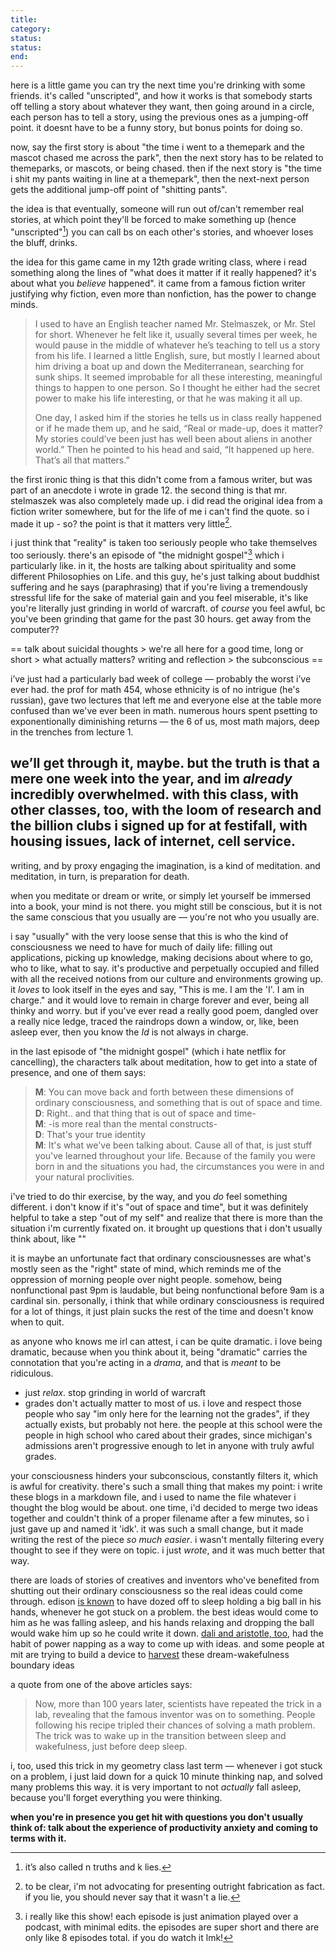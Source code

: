 ```yaml
---
title: 
category: 
status: 
status: 
end: 
---
```


here is a little game you can try the next time you're drinking with some friends.
it's called "unscripted", and how it works is that somebody starts off telling a story about whatever they want, then going around in a circle, each person has to tell a story, using the previous ones as a jumping-off point.
it doesnt have to be a funny story, but bonus points for doing so.

now, say the first story is about "the time i went to a themepark and the mascot chased me across the park", then the next story has to be related to themeparks, or mascots, or being chased. 
then if the next story is "the time i shit my pants waiting in line at a themepark", then the next-next person gets the additional jump-off point of "shitting pants". 

the idea is that eventually, someone will run out of/can't remember real stories, at which point they'll be forced to make something up (hence "unscripted"[^1]) 
you can call bs on each other's stories, and whoever loses the bluff, drinks. 

the idea for this game came in my 12th grade writing class, where i read something along the lines of "what does it matter if it really happened? it's about what you _believe_ happened". 
it came from a famous fiction writer justifying why fiction, even more than nonfiction, has the power to change minds.

> I used to have an English teacher named Mr. Stelmaszek, or Mr. Stel for short. Whenever he felt like it, usually several times per week, he would pause in the middle of whatever he’s teaching to tell us a story from his life. I learned a little English, sure, but mostly I learned about him driving a boat up and down the Mediterranean, searching for sunk ships. 
> It seemed improbable for all these interesting, meaningful things to happen to one person. So I thought he either had the secret power to make his life interesting, or that he was making it all up.
> 
> One day, I asked him if the stories he tells us in class really happened or if he made them up, and he said, “Real or made-up, does it matter? My stories could’ve been just has well been about aliens in another world.” Then he pointed to his head and said, “It happened up here. That’s all that matters.”

the first ironic thing is that this didn't come from a famous writer, but was part of an anecdote i wrote in grade 12.
the second thing is that mr. stelmaszek was also completely made up.
i did read the original idea from a fiction writer somewhere, but for the life of me i can't find the quote.
so i made it up - so? the point is that it matters very little[^2].

i just think that "reality" is taken too seriously people who take themselves too seriously.
there's an episode of "the midnight gospel"[^3] which i particularly like.
in it, the hosts are talking about spirituality and some different Philosophies on Life.
and this guy, he's just talking about buddhist suffering and he says (paraphrasing) that if you're living a tremendously stressful life for the sake of material gain and you feel miserable, it's like you're literally just grinding in world of warcraft. 
of _course_ you feel awful, bc you've been grinding that game for the past 30 hours. 
get away from the computer??

== talk about suicidal thoughts > we're all here for a good time, long or short > what actually matters? writing and reflection > the subconscious == 


i’ve just had a particularly bad week of college — probably the worst i’ve ever had. 
the prof for math 454, whose ethnicity is of no intrigue (he's russian), gave two lectures that left me and everyone else at the table more confused than we've ever been in math.
numerous hours spent psetting to exponentionally diminishing returns — the 6 of us, most math majors, deep in the trenches from lecture 1.

we’ll get through it, maybe. but the truth is that a mere one week into the year, and im *already* incredibly overwhelmed. with this class, with other classes, too, with the loom of research and the billion clubs i signed up for at festifall, with housing issues, lack of internet, cell service. 
---

writing, and by proxy engaging the imagination, is a kind of meditation. 
and meditation, in turn, is preparation for death.

when you meditate or dream or write, or simply let yourself be immersed into a book, your mind is not there.
you might still be conscious, but it is not the same conscious that you usually are — you're not who you usually are.

i say "usually" with the very loose sense that this is who the kind of consciousness we need to have for much of daily life: filling out applications, picking up knowledge, making decisions about where to go, who to like, what to say. 
it's productive and perpetually occupied and filled with all the received notions from our culture and environments growing up. 
it _loves_ to look itself in the eyes and say, "This is me. I am the 'I'. I am in charge."
and it would love to remain in charge forever and ever, being all thinky and worry.
but if you've ever read a really good poem, dangled over a really nice ledge, traced the raindrops down a window, or, like, been asleep ever, then you know the _Id_ is not always in charge.

in the last episode of "the midnight gospel" (which i hate netflix for cancelling), the characters talk about meditation, how to get into a state of presence, and one of them says:

> **M**: You can move back and forth between these dimensions of ordinary consciousness, and something that is out of space and time.  
> **D**: Right.. and that thing that is out of space and time-  
> **M**: -is more real than the mental constructs-  
> **D**: That's your true identity  
> **M**: It's what we've been talking about. Cause all of that, is just stuff you've learned throughout your life. Because of the family you were born in and the situations you had, the circumstances you were in and your natural proclivities. 

i've tried to do thir exercise, by the way, and you _do_ feel something different. 
i don't know if it's "out of space and time", but it was definitely helpful to take a step "out of my self" and realize that there is more than the situation i'm currently fixated on.
it brought up questions that i don't usually think about, like ""

it is maybe an unfortunate fact that ordinary consciousnesses are what's mostly seen as the "right" state of mind,
which reminds me of the oppression of morning people over night people. 
somehow, being nonfunctional past 9pm is laudable, but being nonfunctional before 9am is a cardinal sin.
personally, i think that while ordinary consciousness is required for a lot of things, it just plain sucks the rest of the time and doesn't know when to quit.

as anyone who knows me irl can attest, i can be quite dramatic. 
i love being dramatic, because when you think about it, being "dramatic" carries the connotation that you're acting in a _drama_, and that is _meant_ to be ridiculous. 

- just _relax_. stop grinding in world of warcraft
- grades don't actually matter to most of us. i love and respect those people who say "im only here for the learning not the grades", if they actually exists, but probably not here.
the people at this school were the people in high school who cared about their grades, since michigan's admissions aren't progressive enough to let in anyone with truly awful grades.

your consciousness hinders your subconscious, constantly filters it, which is awful for creativity. 
there's such a small thing that makes my point: i write these blogs in a markdown file, and i used to name the file whatever i thought the blog would be about. 
one time, i'd decided to merge two ideas together and couldn't think of a proper filename after a few minutes, so i just gave up and named it 'idk'. 
it was such a small change, but it made writing the rest of the piece _so much easier_. 
i wasn't mentally filtering every thought to see if they were on topic. 
i just _wrote_, and it was much better that way.

there are loads of stories of creatives and inventors who've benefited from shutting out their ordinary consciousness so the real ideas could come through.
edison [is known](https://www.scientificamerican.com/article/thomas-edisons-naps-inspire-a-way-to-spark-your-own-creativity/) to have dozed off to sleep holding a big ball in his hands, whenever he got stuck on a problem. 
the best ideas would come to him as he was falling asleep, and his hands relaxing and dropping the ball would wake him up so he could write it down.
[dali and aristotle, too](https://www.theguardian.com/lifeandstyle/2021/aug/27/from-aristotle-to-einstein-a-brief-history-of-power-nappers#:~:text=Salvador%20Dalí%2C%20in%20his%2050,ensuing%20clang%20ensures%20instant%20revival), had the habit of power napping as a way to come up with ideas.
and some people at mit are trying to build a device to [harvest](https://www.media.mit.edu/projects/sleep-creativity/overview/#faq-how-does-dormio-work) these dream-wakefulness boundary ideas

a quote from one of the above articles says:
> Now, more than 100 years later, scientists have repeated the trick in a lab, revealing that the famous inventor was on to something. People following his recipe tripled their chances of solving a math problem. The trick was to wake up in the transition between sleep and wakefulness, just before deep sleep.

i, too, used this trick in my geometry class last term — whenever i got stuck on a problem, i just laid down for a quick 10 minute thinking nap, and solved many problems this way. 
it is very important to not _actually_ fall asleep, because you'll forget everything you were thinking.

**when you're in presence you get hit with questions you don't usually think of: talk about the experience of productivity anxiety and coming to terms with it.**








[^1]: it’s also called n truths and k lies.
[^2]: to be clear, i'm not advocating for presenting outright fabrication as fact. if you lie, you should never say that it wasn't a lie. 
[^3]: i really like this show! each episode is just animation played over a podcast, with minimal edits. the episodes are super short and there are only like 8 episodes total. if you do watch it lmk!
